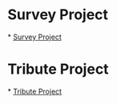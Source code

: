 ﻿<!DOCTYPE html>

<html lang="en">
<head>
    <meta charset="utf-8">
    <meta name="viewport" content="width=device-width, initial-scale=1.0" />
</head>
<body>
    <h1>Survey Project</h1>
  
<p>* <a href="https://github.com/traci-porter/github-portfolio/tree/main/survey/index.html">Survey Project</a></p>

 <h1>Tribute Project</h1>
  
<p>* <a href="https://github.com/traci-porter/github-portfolio/tree/main/tribute/index.html">Tribute Project</a></p>
</body>
</html>
